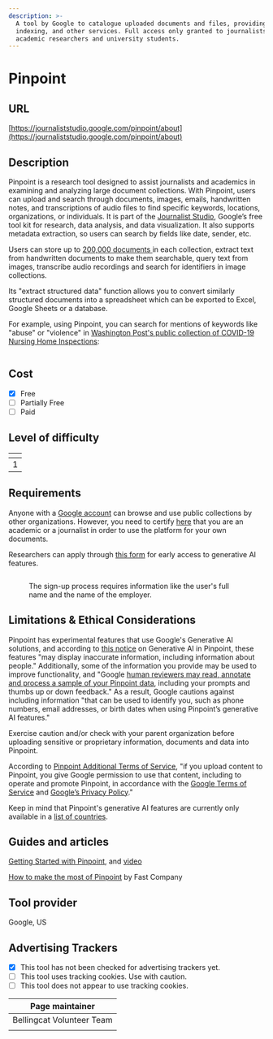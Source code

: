 ```yaml
---
description: >-
  A tool by Google to catalogue uploaded documents and files, providing OCR,
  indexing, and other services. Full access only granted to journalists,
  academic researchers and university students.
---
```


# Pinpoint

## URL

[https://journaliststudio.google.com/pinpoint/about](https://journaliststudio.google.com/pinpoint/about)

## Description

Pinpoint is a research tool designed to assist journalists and academics in examining and analyzing large document collections. With Pinpoint, users can upload and search through documents, images, emails, handwritten notes, and transcriptions of audio files to find specific keywords, locations, organizations, or individuals. It is part of the [Journalist Studio](https://journaliststudio.google.com/), Google’s free tool kit for research, data analysis, and data visualization.  It also supports metadata extraction, so users can search by fields like date, sender, etc.

Users can store up to [200,000 documents ](https://support.google.com/pinpoint/answer/11955480?hl=en-IN#upload_documents)in each collection, extract text from handwritten documents to make them searchable, query text from images, transcribe audio recordings and search for identifiers in image collections.&#x20;

Its "extract structured data" function allows you to convert similarly structured documents into a spreadsheet which can be exported to Excel, Google Sheets or a database.

For example, using Pinpoint, you can search for mentions of keywords like "abuse" or "violence" in [Washington Post's public collection of COVID-19 Nursing Home Inspections](https://journaliststudio.google.com/pinpoint/search?collection=989c939c11b20432):

<figure><img src=".gitbook/assets/Screenshot 2024-11-12 at 1.51.56 PM.png" alt=""><figcaption></figcaption></figure>

## Cost

* [x] Free
* [ ] Partially Free
* [ ] Paid

## Level of difficulty

<table><thead><tr><th data-type="rating" data-max="5"></th></tr></thead><tbody><tr><td>1</td></tr></tbody></table>

## Requirements

Anyone with a [Google account](https://support.google.com/pinpoint/answer/11948321?hl=en) can browse and use public collections by other organizations. However, you need to certify [here](https://journaliststudio.google.com/pinpoint/requestaccess) that you are an academic or a journalist in order to use the platform for your own documents.

Researchers can apply through [this form](https://docs.google.com/forms/d/e/1FAIpQLSd2owbRY5gLj6iXDSgPrPapsPoFo4xD2VLmrAhJ24d-Isq1xQ/viewform) for early access to generative AI features.

<figure><img src=".gitbook/assets/image (1).png" alt=""><figcaption><p>The sign-up process requires information like the user's full name and the name of the employer.</p></figcaption></figure>

## Limitations & Ethical Considerations

Pinpoint has experimental features that use Google's Generative AI solutions, and according to [this notice](https://support.google.com/pinpoint/answer/14338615?hl=en) on Generative AI in Pinpoint, these features "may display inaccurate information, including information about people." Additionally, some of the information you provide may be used to improve functionality, and "Google [human reviewers may read, annotate and process a sample of your Pinpoint data](https://support.google.com/pinpoint/answer/14338615?hl=en), including your prompts and thumbs up or down feedback." As a result, Google cautions against including information "that can be used to identify you, such as phone numbers, email addresses, or birth dates when using Pinpoint’s generative AI features."

Exercise caution and/or check with your parent organization before uploading sensitive or proprietary information, documents and data into Pinpoint.

According to [Pinpoint Additional Terms of Service](https://support.google.com/pinpoint/answer/13071911?hl=en), "if you upload content to Pinpoint, you give Google permission to use that content, including to operate and promote Pinpoint, in accordance with the [Google Terms of Service](https://policies.google.com/terms) and [Google’s Privacy Policy](https://policies.google.com/privacy)."

Keep in mind that Pinpoint's generative AI features are currently only available in a [list of countries](https://support.google.com/pinpoint/answer/14338615?hl=en#support_countries).

## Guides and articles

[Getting Started with Pinpoint](https://support.google.com/pinpoint/answer/11948320?hl=en\&ref_topic=11949739\&sjid=5429787754045626721-NC), and [video](https://newsinitiative.withgoogle.com/resources/trainings/pinpoint/video-getting-started-with-pinpoint/)

[How to make the most of Pinpoint](https://www.fastcompany.com/90841519/how-to-make-the-most-of-pinpoint-part-of-googles-toolkit-for-journalists) by Fast Company

## Tool provider

Google, US

## Advertising Trackers

* [x] This tool has not been checked for advertising trackers yet.
* [ ] This tool uses tracking cookies. Use with caution.
* [ ] This tool does not appear to use tracking cookies.

| Page maintainer           |
| ------------------------- |
| Bellingcat Volunteer Team |
|                           |

